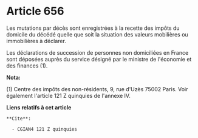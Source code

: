 # Article 656

Les mutations par décès sont enregistrées à la recette des impôts du domicile du décédé quelle que soit la situation des
valeurs mobilières ou immobilières à déclarer.

Les déclarations de succession de personnes non domiciliées en France sont déposées auprès du service désigné par le ministre
de l'économie et des finances (1).

**Nota:**

(1) Centre des impôts des non-résidents, 9, rue d'Uzès 75002 Paris. Voir également l'article 121 Z quinquies de l'annexe IV.

**Liens relatifs à cet article**

	**Cite**:

	  - CGIAN4 121 Z quinquies
